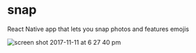 # snap
React Native app that lets you snap photos and features emojis

![screen shot 2017-11-11 at 6 27 40 pm](https://user-images.githubusercontent.com/28164171/32695021-0c22978a-c70e-11e7-8f70-e51926a1f645.png)
